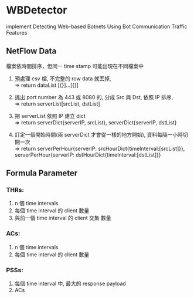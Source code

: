 # WBDetector
implement Detecting Web-based Botnets Using Bot Communication Traffic Features

## NetFlow Data
檔案依時間排序，但同一 time stamp 可能出現在不同檔案中
1. 預處理 csv 檔, 不完整的 row data 就丟掉,  
=> return dataList [{}]...[{}]

2. 挑出 port number 為 443 或 8080 的, 分成 Src 與 Dst, 依照 IP 排序,  
=> return serverList[srcList, dstList]

3. 把 serverList 依照 IP 建立 dict  
=> return serverDict{serverIP, srcList}, serverDict{serverIP, dstList}

4. 訂定一個開始時間(兩 serverDict 才會從一樣的地方開始), 資料每隔一小時切開一次  
=> return serverPerHour{serverIP: srcHourDict{timeInterval:[srcList]}},   
      serverPerHour{serverIP: dstHourDict{timeInterval:[dstList]}}

## Formula Parameter
### THRs: 
1. n 個 time intervals
2. 每個 time interval 的 client 數量
3. 與前一個 time interval 的 client 交集 數量

### ACs:
1. n 個 time intervals
2. 每個 time interval 的 client 數量

### PSSs:
1. 每個 time interval 中, 最大的 response payload
2. ACs
